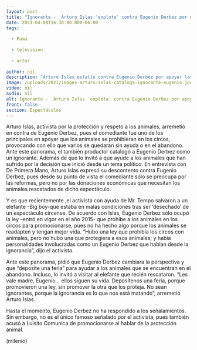 ```yaml
---
layout: post
title: "Ignorante -  Arturo Islas 'explota' contra Eugenio Derbez por apoyar prohibición de animales en circos"
date: 2021-04-08T16:30:00.000-06:00
tags:
  
  - Fama
  
  - television
  
  - actor
  
author: nil
description: "Arturo Islas estalló contra Eugenio Derbez por apoyar las leyes desde la ignorancia; pidió que investiguen antes de dejar al abandono a los animales. Esto tras rescatar un elefante afectado por la ley que prohíbe los animales en circos: les vale mad."
image: /uploads/2021/images-arturo-islas-cataloga-ignorante-eugenio.jpg
video: nil
audio: nil
alt: Ignorante -  Arturo Islas 'explota' contra Eugenio Derbez por apoyar prohibición de animales en circos
front: false
section: Espectáculos
---
```


Arturo Islas, activista por la protección y respeto a los animales, arremetió en contra de Eugenio Derbez, pues el comediante fue uno de los principales en apoyar que los animales se prohibieran en los circos, provocando con ello que varios se quedaran sin ayuda o en el abandono. Ante este panorama, el también productor catalogó a Eugenio Derbez como un ignorante. Además de que lo invitó a que ayude a los animales que han sufrido por la decisión que inició desde un tema político. En entrevista con De Primera Mano, Arturo Islas expresó su descontento contra Eugenio Derbez, pues desde su punto de vista el comediante sólo se preocupa por las reformas, pero no por las donaciones económicas que necesitan los animales rescatados de dicho espectáculo.

Y es que recientemente ,el activista con ayuda de Mr. Tempo salvaron a un elefante -Big boy-que estaba en malas condiciones tras ser ‘desechado’ de un espectáculo circense. De acuerdo con Islas, Eugenio Derbez sólo ocupó la ley –entró en vigor en el año 2015- que prohíbe a los animales en los circos para promocionarse, pues no ha hecho algo porque los animales se readapten y tengan mejor vida. “Hubo una ley que prohibía los circos con animales, pero no hubo una que protegiera a esos animales; y había personalidades involucradas como un Eugenio Derbez que hablan desde la ignorancia”, dijo el activista. 

Ante este panorama, pidió que Eugenio Derbez cambiara la perspectiva y que “deposite una feria” para ayudar a los animales que se encuentran en el abandono. Incluso, lo invitó a visitar al elefante que recién rescataron. “Les vale madre, Eugenio... ellos siguen su vida.  Deposítenos una feria, porque promovieron una ley, sin promover la otra que los proteja. No sean ignorantes, porque la ignorancia es lo que nos está matando”, arremetió Arturo Islas. 

Hasta el momento, Eugenio Derbez no ha respondido a los señalamientos. Sin embargo, no es el único famoso señalado por el activista, pues también acusó a Luisito Comunica de promocionarse al hablar de la protección animal. 

(milenio)